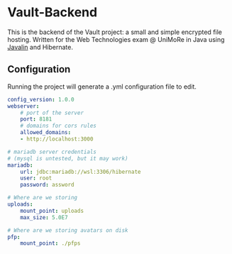 # Vault-Backend
This is the backend of the Vault project: a small and simple encrypted file hosting. Written for the Web Technologies exam @ UniMoRe in Java using [Javalin](https://javalin.io) and Hibernate.

## Configuration
Running the project will generate a .yml configuration file to edit.
```yaml
config_version: 1.0.0
webserver:
    # port of the server
    port: 8181
    # domains for cors rules
    allowed_domains:
    - http://localhost:3000

# mariadb server credentials
# (mysql is untested, but it may work)
mariadb:
    url: jdbc:mariadb://wsl:3306/hibernate
    user: root
    password: assword

# Where are we storing
uploads:
    mount_point: uploads
    max_size: 5.0E7

# Where are we storing avatars on disk
pfp:
    mount_point: ./pfps
```
